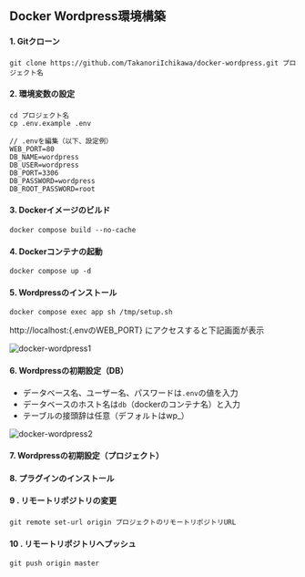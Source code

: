 ## Docker Wordpress環境構築

#### 1. Gitクローン
```
git clone https://github.com/TakanoriIchikawa/docker-wordpress.git プロジェクト名
```

#### 2. 環境変数の設定
```
cd プロジェクト名
cp .env.example .env

// .envを編集（以下、設定例）
WEB_PORT=80
DB_NAME=wordpress
DB_USER=wordpress
DB_PORT=3306
DB_PASSWORD=wordpress
DB_ROOT_PASSWORD=root
```

#### 3. Dockerイメージのビルド
```
docker compose build --no-cache
```

#### 4. Dockerコンテナの起動
```
docker compose up -d
```

#### 5. Wordpressのインストール
```
docker compose exec app sh /tmp/setup.sh
```

http://localhost:{.envのWEB_PORT} にアクセスすると下記画面が表示

![docker-wordpress1](https://user-images.githubusercontent.com/53390190/171085509-98770624-bce1-4f15-bedc-01f85f4aecb9.png)

#### 6. Wordpressの初期設定（DB）
- データベース名、ユーザー名、パスワードは`.env`の値を入力
- データベースのホスト名は`db`（dockerのコンテナ名）と入力
- テーブルの接頭辞は任意（デフォルトはwp_）

![docker-wordpress2](https://user-images.githubusercontent.com/53390190/171085529-4e1f2094-4ade-4f11-8de2-2dc79483f011.png)

#### 7. Wordpressの初期設定（プロジェクト）

#### 8. プラグインのインストール


#### 9 . リモートリポジトリの変更
```
git remote set-url origin プロジェクトのリモートリポジトリURL
```

#### 10 . リモートリポジトリへプッシュ
```
git push origin master
```